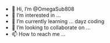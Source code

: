 - 👋 Hi, I’m @OmegaSub808
- 👀 I’m interested in ...
- 🌱 I’m currently learning ... dayz coding
- 💞️ I’m looking to collaborate on ...
- 📫 How to reach me ...

<!---
OmegaSub808/OmegaSub808 is a ✨ special ✨ repository because its `README.md` (this file) appears on your GitHub profile.
You can click the Preview link to take a look at your changes.
--->
